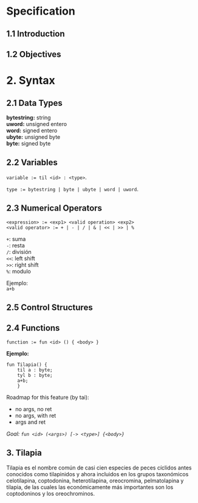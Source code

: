 # Specification

## 1.1 Introduction

## 1.2 Objectives

# 2. Syntax

## 2.1 Data Types

**bytestring:** string  
**uword:** unsigned entero  
**word:** signed entero  
**ubyte:** unsigned byte  
**byte:** signed byte  

## 2.2 Variables

```variable := til <id> : <type>```.   

```type := bytestring | byte | ubyte | word | uword```.  

## 2.3 Numerical Operators

```<expression> := <exp1> <valid operation> <exp2>```  
```<valid operator> := + | - | / | & | << | >> | %```  

`+`: suma  
`-`: resta  
`/`: división  
`<<`: left shift  
`>>`: right shift  
`%`: modulo

Ejemplo:   
```a+b``` 

## 2.5 Control Structures



## 2.4 Functions

```function := fun <id> () { <body> }```

**Ejemplo:**

```
fun Tilapia() { 
    til a : byte; 
    tyl b : byte; 
    a+b; 
    }
```

Roadmap for this feature (by tai):  
- no args, no ret  
- no args, with ret  
- args and ret  

_Goal: `fun <id> (<args>) [-> <type>] {<body>}`_  

 

## 3. Tilapia

Tilapia es el nombre común de casi cien especies de peces cíclidos antes conocidos como tilapinidos y ahora incluidos en los grupos taxonómicos celotilapina, coptodonina, heterotilapina, oreocromina, pelmatolapina y tilapia, de las cuales las económicamente más importantes son los coptodoninos y los oreochrominos.